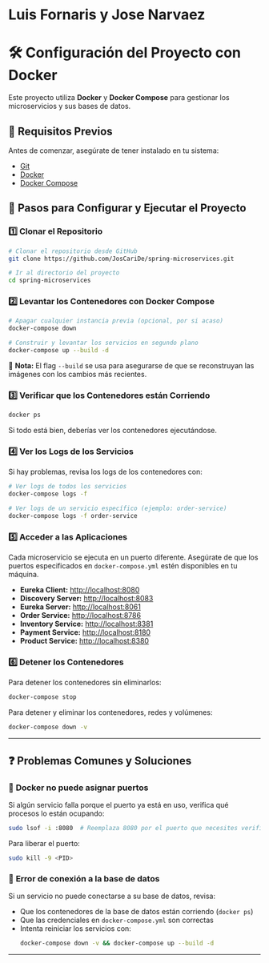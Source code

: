 # Luis Fornaris y Jose Narvaez
# 🛠️ Configuración del Proyecto con Docker

Este proyecto utiliza **Docker** y **Docker Compose** para gestionar los microservicios y sus bases de datos.

## 📌 **Requisitos Previos**
Antes de comenzar, asegúrate de tener instalado en tu sistema:
- [Git](https://git-scm.com/downloads)
- [Docker](https://www.docker.com/get-started)
- [Docker Compose](https://docs.docker.com/compose/install/)

## 🚀 **Pasos para Configurar y Ejecutar el Proyecto**

### 1️⃣ **Clonar el Repositorio**
```bash
# Clonar el repositorio desde GitHub
git clone https://github.com/JosCariDe/spring-microservices.git

# Ir al directorio del proyecto
cd spring-microservices
```

### 2️⃣ **Levantar los Contenedores con Docker Compose**
```bash
# Apagar cualquier instancia previa (opcional, por si acaso)
docker-compose down

# Construir y levantar los servicios en segundo plano
docker-compose up --build -d
```
📌 **Nota:** El flag `--build` se usa para asegurarse de que se reconstruyan las imágenes con los cambios más recientes.

### 3️⃣ **Verificar que los Contenedores están Corriendo**
```bash
docker ps
```
Si todo está bien, deberías ver los contenedores ejecutándose.

### 4️⃣ **Ver los Logs de los Servicios**
Si hay problemas, revisa los logs de los contenedores con:
```bash
# Ver logs de todos los servicios
docker-compose logs -f

# Ver logs de un servicio específico (ejemplo: order-service)
docker-compose logs -f order-service
```

### 5️⃣ **Acceder a las Aplicaciones**
Cada microservicio se ejecuta en un puerto diferente. Asegúrate de que los puertos especificados en `docker-compose.yml` estén disponibles en tu máquina.

- **Eureka Client:** [http://localhost:8080](http://localhost:8080)
- **Discovery Server:** [http://localhost:8083](http://localhost:8080)
- **Eureka Server:** [http://localhost:8061](http://localhost:8080)
- **Order Service:** [http://localhost:8786](http://localhost:8080)
- **Inventory Service:** [http://localhost:8381](http://localhost:8181)
- **Payment Service:** [http://localhost:8180](http://localhost:8182)
- **Product Service:** [http://localhost:8380](http://localhost:8280)

### 6️⃣ **Detener los Contenedores**
Para detener los contenedores sin eliminarlos:
```bash
docker-compose stop
```
Para detener y eliminar los contenedores, redes y volúmenes:
```bash
docker-compose down -v
```

---

## ❓ **Problemas Comunes y Soluciones**
### 🔴 **Docker no puede asignar puertos**
Si algún servicio falla porque el puerto ya está en uso, verifica qué procesos lo están ocupando:
```bash
sudo lsof -i :8080  # Reemplaza 8080 por el puerto que necesites verificar
```
Para liberar el puerto:
```bash
sudo kill -9 <PID>
```

### 🔴 **Error de conexión a la base de datos**
Si un servicio no puede conectarse a su base de datos, revisa:
- Que los contenedores de la base de datos están corriendo (`docker ps`)
- Que las credenciales en `docker-compose.yml` son correctas
- Intenta reiniciar los servicios con:
  ```bash
  docker-compose down -v && docker-compose up --build -d
  ```

---



